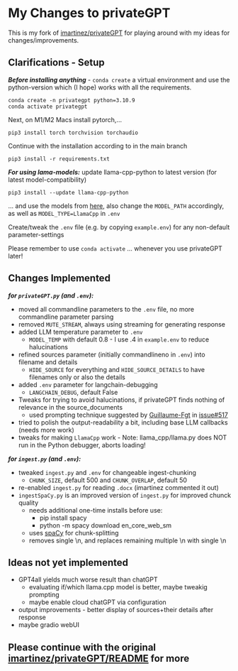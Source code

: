 # My Changes to privateGPT

This is my fork of [imartinez/privateGPT](https://github.com/imartinez/privateGPT) for playing around with my ideas for changes/improvements.

## Clarifications - Setup

***Before installing anything*** - `conda create` a virtual environment and use the python-version which (I hope) works with all the requirements.

```shell
conda create -n privategpt python=3.10.9
conda activate privategpt
```

Next, on M1/M2 Macs install pytorch,...

```shell
pip3 install torch torchvision torchaudio
```

Continue with the installation according to in the main branch

```shell
pip3 install -r requirements.txt
```

***For using lama-models:*** update llama-cpp-python to latest version (for latest model-compatibility)

```shell
pip3 install --update llama-cpp-python   
```

... and use the models from [here](https://huggingface.co/TheBloke), also change the `MODEL_PATH` accordingly, as well as `MODEL_TYPE=LlamaCpp` in `.env`
&nbsp;

Create/tweak the `.env` file (e.g. by copying `example.env`) for any non-default parameter-settings
&nbsp;

Please remember to use `conda activate` ... whenever you use privateGPT later!

## Changes Implemented

***for `privateGPT.py` (and `.env`):***

+ moved all commandline parameters to the `.env` file, no more commandline parameter parsing
+ removed `MUTE_STREAM`, always using streaming for generating response
+ added LLM temperature parameter to `.env`
  + `MODEL_TEMP` with default 0.8 - I use .4 in `example.env` to reduce halucinations
+ refined sources parameter (initially commandlineno in `.env`) into filename and details
  + `HIDE_SOURCE` for everything and `HIDE_SOURCE_DETAILS` to have filenames only or also the details
+ added `.env` parameter for langchain-debugging
  + `LANGCHAIN_DEBUG`, default False
+ Tweaks for trying to avoid halucinations, if privateGPT finds nothing of relevance in the source_documents
  + used prompting technique suggested by [Guillaume-Fgt](https://github.com/Guillaume-Fgt) in [issue#517](https://github.com/imartinez/privateGPT/issues/517)
+ tried to polish the output-readability a bit, including base LLM callbacks (needs more work)
+ tweaks for making `LlamaCpp` work - Note: llama_cpp/llama.py does NOT run in the Python debugger, aborts loading!

***for `ingest.py` (and `.env`):***

+ tweaked `ingest.py` and `.env` for changeable ingest-chunking
  + `CHUNK_SIZE`, default 500 and `CHUNK_OVERLAP`, default 50
+ re-enabled `ingest.py` for reading `.docx` (imartinez commented it out)
+ `ingestSpaCy.py` is an improved version of `ingest.py` for improved chunck quality
  + needs additional one-time installs before use:
    + pip install spacy
    + python -m spacy download en_core_web_sm
  + uses [spaCy](https://spacy.io/) for chunk-splitting
  + removes single \n, and replaces remaining multiple \n with single \n

## Ideas not yet implemented

+ GPT4all yields much worse result than chatGPT
  + evaluating if/which llama.cpp model is better, maybe tweakig prompting
  + maybe enable cloud chatGPT via configuration
+ output improvements - better display of sources+their details after response
+ maybe gradio webUI
&nbsp;

## Please continue with the original [imartinez/privateGPT/README](https://github.com/imartinez/privateGPT/blob/main/README.md) for more
